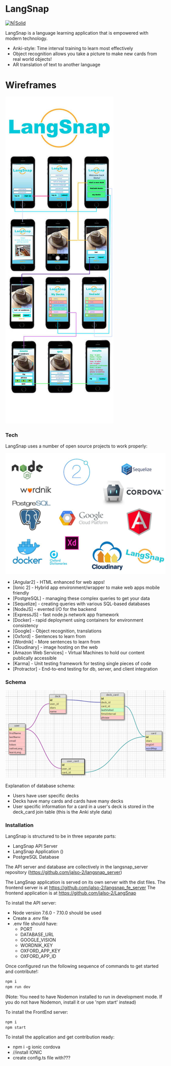 # LangSnap

[![N|Solid](https://cldup.com/dTxpPi9lDf.thumb.png)](https://nodesource.com/products/nsolid)

LangSnap is a language learning application that is empowered with modern technology.

  - Anki-style: Time interval training to learn most effectively
  - Object recognition allows you take a picture to make new cards from real world objects!
  - AR translation of text to another language

# Wireframes

![LangSnap Wireframes](./langsnap_wireframe.jpg?raw=true "Wireframes")

### Tech

LangSnap uses a number of open source projects to work properly:

![LangSnap Tech Stack](./langsnap_tech_stack.jpg?raw=true "Tech Stack")

* [Angular2] - HTML enhanced for web apps!
* [Ionic 2] - Hybrid app environment/wrapper to make web apps mobile friendly
* [PostgreSQL] - managing these complex queries to get your data
* [Sequelize] - creating queries with various SQL-based databases
* [NodeJS] - evented I/O for the backend
* [ExpressJS] - fast node.js network app framework
* [Docker] - rapid deployment using containers for environment consistency
* [Google] - Object recognition, translations
* [Oxford] - Sentences to learn from
* [Wordnik] - More sentences to learn from
* [Cloudinary] - image hosting on the web
* [Amazon Web Services] - Virtual Machines to hold our content publically accessible
* [Karma] - Unit testing framework for testing single pieces of code
* [Protractor] - End-to-end testing for db, server, and client integration

### Schema

![LangSnap DB Schema](./langsnap_schema.png?raw=true "Schema")

Explanation of database schema: 
  - Users have user specific decks
  - Decks have many cards and cards have many decks
  - User specific information for a card in a user's deck is stored in the deck_card join table (this is the Anki style data)

### Installation

LangSnap is structured to be in three separate parts:
  - LangSnap API Server
  - LangSnap Application ()
  - PostgreSQL Database

The API server and database are collectively in the langsnap_server repository (https://github.com/jalso-2/langsnap_server) 

The LangSnap application is served on its own server with the dist files.
The frontend server is at https://github.com/jalso-2/langsnap_fe_server
The frontend application is at https://github.com/jalso-2/LangSnap

To install the API server:
  - Node version 7.6.0 - 7.10.0 should be used
  - Create a .env file
  - .env file should have:
    - PORT
    - DATABASE_URL
    - GOOGLE_VISION
    - WORDNIK_KEY
    - OXFORD_APP_KEY
    - OXFORD_APP_ID

Once configured run the following sequence of commands to get started and contribute!:
```sh
npm i
npm run dev
```

(Note: You need to have Nodemon installed to run in development mode. If you do not have Nodemon, install it or use 'npm start' instead)



To install the FrontEnd server:

```sh
npm i
npm start
```



To install the application and get contribution ready:
  - npm i -g ionic cordova
  - //install IONIC
  - create config.ts file with???

